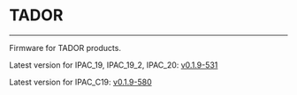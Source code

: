 # TADOR
---

Firmware for TADOR products.

Latest version for IPAC_19, IPAC_19_2, IPAC_20: [v0.1.9-531](https://github.com/surixArg/tador/tree/main/v0.1.9-531)

Latest version for IPAC_C19: [v0.1.9-580](https://github.com/surixArg/tador/tree/main/v0.1.9-580)
